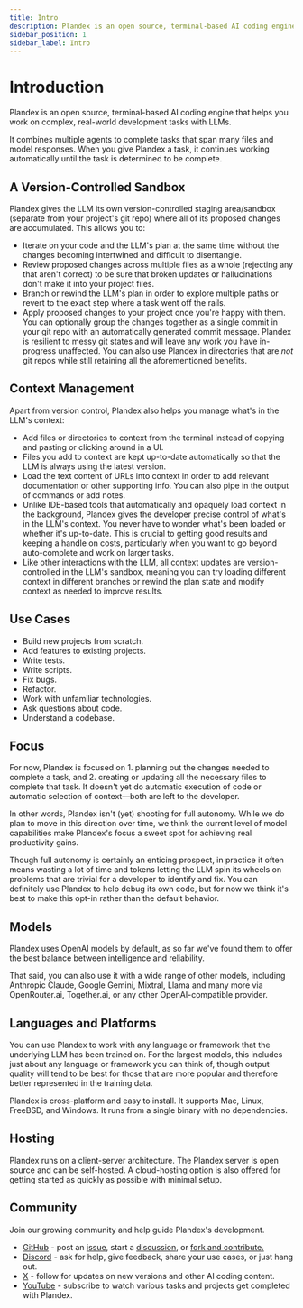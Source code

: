 ```yaml
---
title: Intro
description: Plandex is an open source, terminal-based AI coding engine that helps you work on complex, real-world development tasks with LLMs.
sidebar_position: 1
sidebar_label: Intro
---
```


# Introduction

Plandex is an open source, terminal-based AI coding engine that helps you work on complex, real-world development tasks with LLMs.

It combines multiple agents to complete tasks that span many files and model responses. When you give Plandex a task, it continues working automatically until the task is determined to be complete.   

## A Version-Controlled Sandbox

Plandex gives the LLM its own version-controlled staging area/sandbox (separate from your project's git repo) where all of its proposed changes are accumulated. This allows you to:

- Iterate on your code and the LLM's plan at the same time without the changes becoming intertwined and difficult to disentangle.
- Review proposed changes across multiple files as a whole (rejecting any that aren't correct) to be sure that broken updates or hallucinations don't make it into your project files.
- Branch or rewind the LLM's plan in order to explore multiple paths or revert to the exact step where a task went off the rails.
- Apply proposed changes to your project once you're happy with them. You can optionally group the changes together as a single commit in your git repo with an automatically generated commit message. Plandex is resilient to messy git states and will leave any work you have in-progress unaffected. You can also use Plandex in directories that are *not* git repos while still retaining all the aforementioned benefits.

## Context Management

Apart from version control, Plandex also helps you manage what's in the LLM's context:

- Add files or directories to context from the terminal instead of copying and pasting or clicking around in a UI. 
- Files you add to context are kept up-to-date automatically so that the LLM is always using the latest version.
- Load the text content of URLs into context in order to add relevant documentation or other supporting info. You can also pipe in the output of commands or add notes.
- Unlike IDE-based tools that automatically and opaquely load context in the background, Plandex gives the developer precise control of what's in the LLM's context. You never have to wonder what's been loaded or whether it's up-to-date. This is crucial to getting good results and keeping a handle on costs, particularly when you want to go beyond auto-complete and work on larger tasks.
- Like other interactions with the LLM, all context updates are version-controlled in the LLM's sandbox, meaning you can try loading different context in different branches or rewind the plan state and modify context as needed to improve results.

## Use Cases

- Build new projects from scratch.
- Add features to existing projects.
- Write tests.
- Write scripts.
- Fix bugs.
- Refactor.
- Work with unfamiliar technologies.
- Ask questions about code.
- Understand a codebase. 

## Focus

For now, Plandex is focused on 1. planning out the changes needed to complete a task, and 2. creating or updating all the necessary files to complete that task. It doesn't yet do automatic execution of code or automatic selection of context—both are left to the developer.

In other words, Plandex isn't (yet) shooting for full autonomy. While we do plan to move in this direction over time, we think the current level of model capabilities make Plandex's focus a sweet spot for achieving real productivity gains.

Though full autonomy is certainly an enticing prospect, in practice it often means wasting a lot of time and tokens letting the LLM spin its wheels on problems that are trivial for a developer to identify and fix. You can definitely use Plandex to help debug its own code, but for now we think it's best to make this opt-in rather than the default behavior.

## Models

Plandex uses OpenAI models by default, as so far we've found them to offer the best balance between intelligence and reliability.

That said, you can also use it with a wide range of other models, including Anthropic Claude, Google Gemini, Mixtral, Llama and many more via OpenRouter.ai, Together.ai, or any other OpenAI-compatible provider.

## Languages and Platforms

You can use Plandex to work with any language or framework that the underlying LLM has been trained on. For the largest models, this includes just about any language or framework you can think of, though output quality will tend to be best for those that are more popular and therefore better represented in the training data.

Plandex is cross-platform and easy to install. It supports Mac, Linux, FreeBSD, and Windows. It runs from a single binary with no dependencies.

## Hosting

Plandex runs on a client-server architecture. The Plandex server is open source and can be self-hosted. A cloud-hosting option is also offered for getting started as quickly as possible with minimal setup.

## Community

Join our growing community and help guide Plandex's development.

- [GitHub](https://github.com/plandex-ai/plandex) - post an [issue](https://github.com/plandex-ai/plandex/issues), start a [discussion](https://github.com/plandex-ai/plandex/discussions), or [fork and contribute.](https://github.com/plandex-ai/plandex/fork)
- [Discord](https://discord.gg/plandex-ai) - ask for help, give feedback, share your use cases, or just hang out.
- [X](https://x.com/PlandexAI) - follow for updates on new versions and other AI coding content.
- [YouTube](https://www.youtube.com/@plandex-ny5ry) - subscribe to watch various tasks and projects get completed with Plandex.
